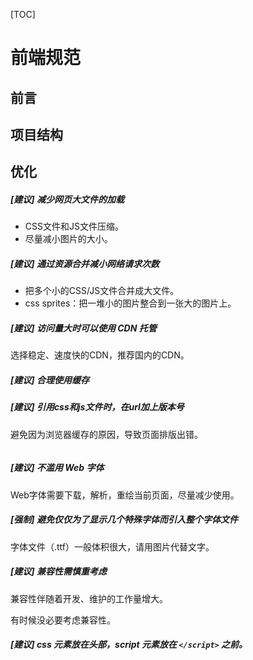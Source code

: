 [TOC]

# 前端规范

## 前言

## 项目结构



## 优化

##### [建议] 减少网页大文件的加载

* CSS文件和JS文件压缩。
* 尽量减小图片的大小。

##### [建议] 通过资源合并减小网络请求次数

* 把多个小的CSS/JS文件合并成大文件。
* css sprites：把一堆小的图片整合到一张大的图片上。

##### [建议] 访问量大时可以使用 CDN 托管

选择稳定、速度快的CDN，推荐国内的CDN。

##### [建议] 合理使用缓存

##### [建议] 引用css和js文件时，在url加上版本号

避免因为浏览器缓存的原因，导致页面排版出错。

```

```

##### [建议] 不滥用 Web 字体

Web字体需要下载，解析，重绘当前页面，尽量减少使用。

##### [强制] 避免仅仅为了显示几个特殊字体而引入整个字体文件

字体文件（.ttf）一般体积很大，请用图片代替文字。

##### [建议] 兼容性需慎重考虑

兼容性伴随着开发、维护的工作量增大。

有时候没必要考虑兼容性。


##### [建议] css 元素放在头部，script 元素放在 `</script>` 之前。